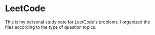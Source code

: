 # LeetCode

This is my personal study note for LeetCode's problems. I organized the files according to the type of question topics.
